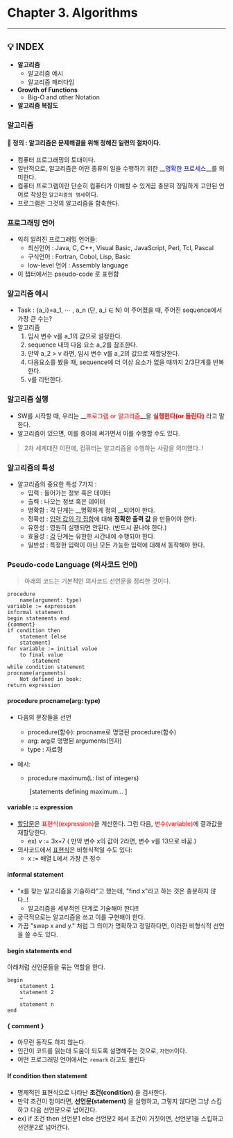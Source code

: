 # Chapter 3. Algorithms

<hr>





## 💡 INDEX

- __알고리즘__
  * 알고리즘 예시
  * 알고리즘 패러다임
- __Growth of Functions__
  * Big-O and other Notation
- __알고리즘 복잡도__







### 알고리즘

#### 	💬 정의 : 알고리즘은 문제해결을 위해 정해진 일련의 절차이다.

* 컴퓨터 프로그래밍의 토대이다.
* 일반적으로, 알고리즘은 어떤 종류의 일을 수행하기 위한 __<span style="color:blue">명확한 프로세스</span>__를 의미한다.
* 컴퓨터 프로그램이란 단순히 컴퓨터가 이해할 수 있게끔 충분히 정밀하게 고안된 언어로 작성한 `알고리즘의 명세`이다.
* 프로그램은 그것의 알고리즘을 함축한다.



### 프로그래밍 언어

* 익히 알려진 프로그래밍 언어들:
  * 최신언어 : Java, C, C++, Visual Basic, JavaScript, Perl, Tcl, Pascal
  * 구식언어 : Fortran, Cobol, Lisp, Basic
  * low-level 언어 : Assembly language
* 이 챕터에서는 pseudo-code 로 표현함












### 알고리즘 예시

* Task : {a_i}=a_1, ⋯ , a_n (단, a_i ∈ N) 이 주어졌을 때, 주어진 sequence에서 가장 큰 수는?
* 알고리즘
  1. 임시 변수 v를 a_1의 값으로 설정한다.
  2. sequence 내의 다음 요소 a_2를 참조한다.
  3. 만약 a_2 > v 라면, 임시 변수 v를 a_2의 값으로 재할당한다.
  4. 다음요소를 봤을 때, sequence에 더 이상 요소가 없을 때까지 2/3단계를 반복한다.
  5. v를 리턴한다.



### 알고리즘 실행

* SW를 시작할 때, 우리는 __<span style="color:red">프로그램 or 알고리즘</span>__을 __<span style="color:red">실행한다(or 돌린다)</span>__ 라고 말한다.
* 알고리즘이 있으면, 이를 종이에 써가면서 이를 수행할 수도 있다.



> 2차 세계대전 이전에, 컴퓨터는 알고리즘을 수행하는 사람을 의미했다..!



### 알고리즘의 특성

* 알고리즘의 중요한 특성 7가지 :
  * 입력 : 들어가는 정보 혹은 데이터
  * 출력 : 나오는 정보 혹은 데이터
  * 명확함 : 각 단계는 __명확하게 정의 __되어야 한다.
  * 정확성 :  <u>입력 값의 각 집합</u>에 대해 __정확한 출력 값__ 을 만들어야 한다.
  * 유한성 : 영원히 실행되면 안된다. (반드시 끝나야 한다.)
  * 효율성 : <u>각</u> 단계는 유한한 시간내에 수행되야 한다.
  * 일반성 : 특정한 입력이 아닌 모든 가능한 입력에 대해서 동작해야 한다.



### Pseudo-code Language (의사코드 언어)

> 아래의 코드는 기본적인 의사코드 선언문을 정리한 것이다.

```  pseudocode
procedure	
	name(argument: type)
variable := expression 
informal statement
begin statements end
{comment}
if condition then
	statement [else
	statement]
for variable := initial value
	to final value
		statement
while condition statement
procname(arguments)
	Not defined in book:
return expression
```

#### procedure procname(arg: type)

* 다음의 문장들을 선언

  * procedure(함수): procname로 명명된 procedure(함수)
  * arg: arg로 명명된 arguments(인자)
  * type : 자료형

* 예시:

  * procedure maximum(L: list of integers)

    ​	[statements defining maximum... ]

#### variable := expression

* <u>할당문</u>은 <span style="color:red">표현식(expression)</span>을 계산한다. 그런 다음, <span style="color:red">변수(variable)</span>에 결과값을 재할당한다.
  - ex)    v := 3x+7 ( 만약 변수 x의 값이 2라면, 변수 v를 13으로 바꿈.)
* 의사코드에서 <u>표현식</u>은 비형식적일 수도 있다:
  - x := 배열 L에서 가장 큰 정수

#### informal statement

* "x를 찾는 알고리즘을 기술하라"고 했는데, "find x"라고 하는 것은 충분하지 않다..!
  - 알고리즘을 세부적인 단계로 기술해야 한다!!
* 궁극적으로는 알고리즘을 쓰고 이를 구현해야 한다.
* 가끔 "swap x and y." 처럼 그 의미가 명확하고 정밀하다면, 이러한 비형식적 선언을 쓸 수도 있다.

#### begin statements end

아래처럼 선언문들을 묶는 역할을 한다.

``` pseudocode
begin
	statement 1
	statement 2
	⋯
	statement n
end
```

#### { comment }

- 아무런 동작도 하지 않는다.
- 인간이 코드를 읽는데 도움이 되도록 설명해주는 것으로, `자연어`이다.
- 어떤 프로그래밍 언어에서는 `remark` 라고도 불린다

#### If condition then statement

- 명제적인 표현식으로 나타난 __조건(condition)__ 을 검사한다.
- 만약 조건이 참이라면, __선언문(statement)__ 을 실행하고, 그렇지 않다면 그냥 스킵하고 다음 선언문으로 넘어간다.
- ex)    if 조건 then 선언문1 else 선언문2  에서 조건이 거짓이면, 선언문1을 스킵하고 선언문2로 넘어간다.

